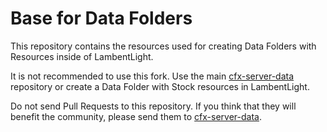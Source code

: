 # Base for Data Folders

This repository contains the resources used for creating Data Folders with Resources inside of LambentLight.

It is not recommended to use this fork. Use the main [cfx-server-data](https://github.com/citizenfx/cfx-server-data) repository or create a Data Folder with Stock resources in LambentLight.

Do not send Pull Requests to this repository. If you think that they will benefit the community, please send them to [cfx-server-data](https://github.com/citizenfx/cfx-server-data).
